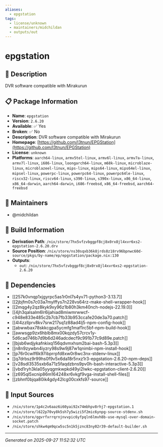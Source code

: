 ```yaml
---
aliases:
  - epgstation
tags:
  - license/unknown
  - maintainers/midchildan
  - outputs/out
---
```


# epgstation

## 📝 Description

DVR software compatible with Mirakurun

## 📋 Package Information

- **Name**: `epgstation`
- **Version**: `2.6.20`
- **Available**: ✅ Yes
- **Broken**: ✅ No
- **Description**: DVR software compatible with Mirakurun
- **Homepage**: [https://github.com/l3tnun/EPGStation](https://github.com/l3tnun/EPGStation)
- **License**: `unknown`
- **Platforms**: `aarch64-linux`, `armv5tel-linux`, `armv6l-linux`, `armv7a-linux`, `armv7l-linux`, `i686-linux`, `loongarch64-linux`, `m68k-linux`, `microblaze-linux`, `microblazeel-linux`, `mips-linux`, `mips64-linux`, `mips64el-linux`, `mipsel-linux`, `powerpc-linux`, `powerpc64-linux`, `powerpc64le-linux`, `riscv32-linux`, `riscv64-linux`, `s390-linux`, `s390x-linux`, `x86_64-linux`, `x86_64-darwin`, `aarch64-darwin`, `i686-freebsd`, `x86_64-freebsd`, `aarch64-freebsd`
## 👥 Maintainers

- @midchildan


## 🔧 Build Information

- **Derivation Path**: `/nix/store/7hx5vfzvbggpf8cj8x0rx8jl4xvr6xs2-epgstation-2.6.20.drv`
- **Source Position**: `/nix/store/ns30sqxb36k8jrds8z18rv96bpnwc60d-source/pkgs/by-name/ep/epgstation/package.nix:130`
- **Outputs**:
  - `out`:  `/nix/store/7hx5vfzvbggpf8cj8x0rx8jl4xvr6xs2-epgstation-2.6.20`

## 🔗 Dependencies

- [[257k0vnqp1xjgyrpc5as1r0nl7s4yv71-python3-3.13.7]]
- [[2jbjfm0s7c03a7mylffys7n228vs64rz-make-shell-wrapper-hook]]
- [[2mqg4y2qz8kyk9xy96z1b80h3km40nch-nodejs-22.19.0]]
- [[4jh3qalsalm6lr6ijahiad8miwmrwwcf-c948e833e485c2b7cb7fb33b953cca1e20de3a70.patch]]
- [[4l4zzllprv8kv7srw217sq1z88ad4lj5-npm-config-hook]]
- [[abwwbax78skkcgpa5ycmfg1maf1rc5bf-npm-build-hook]]
- [[awwsgp9zx6hblb8mx00kqzdy57crcv1y-5d6cad746b7d9b6d246adcdecf9c991b77c9d89e.patch]]
- [[bjsb6wdjykafnkixq156qdvmxhsm2bai-bash-5.3p3]]
- [[n8n9zywbn4iyzry98s9w9j87w1qnimbi-npm-install-hook]]
- [[p76r0cwlf6k97ibprrpfd8xw0r8wc3nx-stdenv-linux]]
- [[q7drbsz9r99hs0f9v5x6da18r5nxz1r3-epgstation-2.6.20-npm-deps]]
- [[v28sdl3535sxb6a71z5faqdzbns9pv0h-bash-interactive-5.3p3]]
- [[vbd1ryh3kla05yyqgmkwpkd49yi2lwkc-epgstation-client-2.6.20]]
- [[z695ql5xcnip86m164248xr6vkgf9vga-install-shell-files]]
- [[zbhnf0bjqa80ik4gdy42lcg00cxkfs97-source]]

## 📁 Input Sources

- `/nix/store/1p4c2v6aaz6i60yai92x74mbhpv8rhj7-epgstation.1`
- `/nix/store/l622p70vy8k5sh7y5wizi5f2mic6ynpg-source-stdenv.sh`
- `/nix/store/qgvrfxrrqrnjnvvpic6yfpqln6lmvh8b-use-mysql-over-domain-socket.patch`
- `/nix/store/shkw4qm9qcw5sc5n1k5jznc83ny02r39-default-builder.sh`

---
*Generated on 2025-09-27 11:52:32 UTC*
